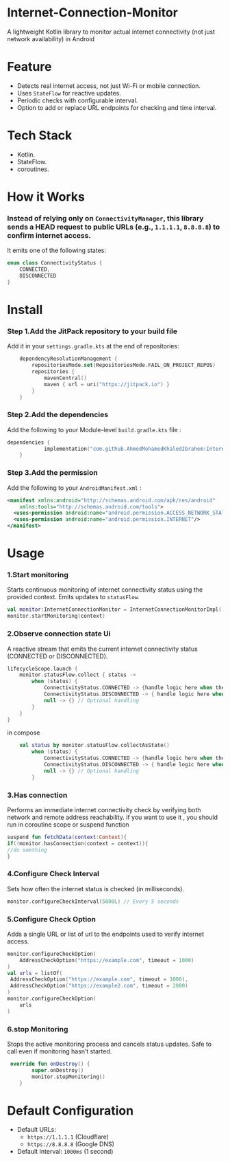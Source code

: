 # Internet-Connection-Monitor
A lightweight Kotlin library to monitor actual internet connectivity (not just network availability) in Android
# Feature
- Detects real internet access, not just Wi-Fi or mobile connection.
- Uses `StateFlow` for reactive updates.
- Periodic checks with configurable interval.
- Option to add or replace URL endpoints for checking and time interval.
# Tech Stack
- Kotlin.
- StateFlow.
- coroutines.
# How it Works
### Instead of relying only on `ConnectivityManager`, this library sends a **HEAD** request to public URLs (e.g., `1.1.1.1`, `8.8.8.8`) to confirm internet access.
It emits one of the following states:
```kotlin
enum class ConnectivityStatus {
    CONNECTED,
    DISCONNECTED
}
```
# Install
### Step 1.Add the JitPack repository to your build file
Add it in your `settings.gradle.kts` at the end of repositories:
```kotlin
	dependencyResolutionManagement {
		repositoriesMode.set(RepositoriesMode.FAIL_ON_PROJECT_REPOS)
		repositories {
			mavenCentral()
			maven { url = uri("https://jitpack.io") }
		}
	}
```
### Step 2.Add the dependencies
Add the following to your Module-level `build.gradle.kts` file :
```kotlin
dependencies {
	        implementation("com.github.AhmedMohamedKhaledIbrahem:Internet-Connection-Monitor:1.0.1")
	}
```
### Step 3.Add the permission 
Add the following to your `AndroidManifest.xml` :
```xml
<manifest xmlns:android="http://schemas.android.com/apk/res/android"
    xmlns:tools="http://schemas.android.com/tools">
  <uses-permission android:name="android.permission.ACCESS_NETWORK_STATE" />
  <uses-permission android:name="android.permission.INTERNET"/>
</manifest>
```
# Usage
### 1.Start monitoring
Starts continuous monitoring of internet connectivity status using the provided context. Emits updates to `statusFlow`.
```kotlin
val monitor:InternetConnectionMonitor = InternetConnectionMonitorImpl()
monitor.startMonitoring(context)
```
### 2.Observe connection state Ui
A reactive stream that emits the current internet connectivity status (CONNECTED or DISCONNECTED).
```kotlin
lifecycleScope.launch {
    monitor.statusFlow.collect { status ->
        when (status) {
            ConnectivityStatus.CONNECTED -> {handle logic here when the status connected}
            ConnectivityStatus.DISCONNECTED -> { handle logic here when the status disconnected}
            null -> {} // Optional handling
        }
    }
}
```
in compose
```kotlin
    val status by monitor.statusFlow.collectAsState()
        when (status) {
            ConnectivityStatus.CONNECTED -> {handle logic here when the status connected}
            ConnectivityStatus.DISCONNECTED -> { handle logic here when the status disconnected}
            null -> {} // Optional handling
        }
```
### 3.Has connection
Performs an immediate internet connectivity check by verifying both network and remote address reachability.
if you want to use it , you should run in coroutine scope or suspend function
```kotlin
suspend fun fetchData(context:Context){
if(!monitor.hasConnection(context = context)){
//do somthing
}
```
### 4.Configure Check Interval
Sets how often the internet status is checked (in milliseconds).
```kotlin
monitor.configureCheckInterval(5000L) // Every 5 seconds

```
### 5.Configure Check Option
Adds a single URL or list of url to the endpoints used to verify internet access.
```kotlin
monitor.configureCheckOption(
    AddressCheckOption("https://example.com", timeout = 1000)
)
val urls = listOf(
 AddressCheckOption("https://example.com", timeout = 1000),
 AddressCheckOption("https://example2.com", timeout = 2000)
)
monitor.configureCheckOption(
    urls
)
```
### 6.stop Monitoring
Stops the active monitoring process and cancels status updates. Safe to call even if monitoring hasn’t started.
```kotlin
 override fun onDestroy() {
        super.onDestroy()
        monitor.stopMonitoring()
    }
```
# Default Configuration
- Default URLs:
   - `https://1.1.1.1` (Cloudflare)
   - `https://8.8.8.8` (Google DNS)
- Default Interval: `1000ms` (1 second)
